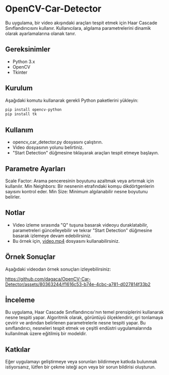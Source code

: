 # OpenCV-Car-Detector

Bu uygulama, bir video akışındaki araçları tespit etmek için Haar Cascade Sınıflandırıcısını kullanır. Kullanıcılara, algılama parametrelerini dinamik olarak ayarlamalarına olanak tanır.


## Gereksinimler
- Python 3.x
- OpenCV
- Tkinter


## Kurulum

Aşağıdaki komutu kullanarak gerekli Python paketlerini yükleyin:
```bash
pip install opencv-python
pip install tk
```


## Kullanım

- opencv_car_detector.py dosyasını çalıştırın.
- Video dosyasının yolunu belirtiniz.
- "Start Detection" düğmesine tıklayarak araçları tespit etmeye başlayın.


## Parametre Ayarları

Scale Factor: Arama penceresinin boyutunu azaltmak veya artırmak için kullanılır.
Min Neighbors: Bir nesnenin etrafındaki komşu dikdörtgenlerin sayısını kontrol eder.
Min Size: Minimum algılanabilir nesne boyutunu belirler.


## Notlar

- Video izleme sırasında "Q" tuşuna basarak videoyu duraklatabilir, parametreleri güncelleyebilir ve tekrar "Start Detection" düğmesine basarak izlemeye devam edebilirsiniz.
- Bu örnek için, [video.mp4](./videos/4K_Road_traffic_video_for_object_detection_and_tracking.mp4) dosyasını kullanabilirsiniz.


## Örnek Sonuçlar

Aşağıdaki videodan örnek sonuçları izleyebilirsiniz:

https://github.com/dagaca/OpenCV-Car-Detector/assets/80363244/f1616c53-b74e-4cbc-a781-d027814f33b2


## İnceleme

Bu uygulama, Haar Cascade Sınıflandırıcısı'nın temel prensiplerini kullanarak nesne tespiti yapar. Algoritmik olarak, görüntüyü ölçeklendirir, gri tonlamaya çevirir ve ardından belirlenen parametrelerle nesne tespiti yapar. Bu sınıflandırıcı, nesneleri tespit etmek ve çeşitli endüstri uygulamalarında kullanılmak üzere eğitilmiş bir modeldir.


## Katkılar

Eğer uygulamayı geliştirmeye veya sorunları bildirmeye katkıda bulunmak istiyorsanız, lütfen bir çekme isteği açın veya bir sorun bildirisi oluşturun.
